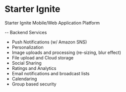 Starter Ignite
==========

Starter Ignite Mobile/Web Application Platform

-- Backend Services

- Push Notifications (w/ Amazon SNS)
- Personalization
- Image uploads and processing (re-sizing, blur effect)
- File upload and Cloud storage
- Social Sharing
- Ratings and Analytics
- Email notifications and broadcast lists
- Calendaring
- Group based security
